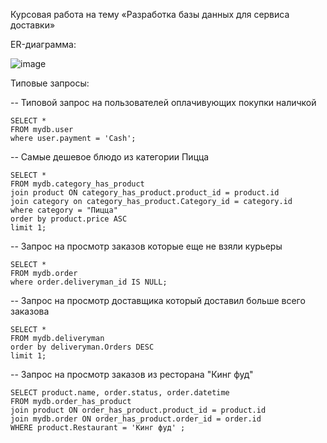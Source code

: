 Курсовая работа на тему «Разработка базы данных для сервиса доставки»

ER-диаграмма:

![image](https://github.com/NikitaMasalov/KursachBD/assets/118043414/d18e58e4-631d-4af9-9b64-e8d0e692abb5)

Типовые запросы:

-- Типовой запрос на пользователей оплачивующих покупки наличкой
```
SELECT * 
FROM mydb.user
where user.payment = 'Cash';
```
-- Самые дешевое блюдо из категории Пицца
```
SELECT *
FROM mydb.category_has_product
join product ON category_has_product.product_id = product.id
join category on category_has_product.Category_id = category.id
where category = "Пицца"
order by product.price ASC
limit 1;
```
-- Запрос на просмотр заказов которые еще не взяли курьеры 
```
SELECT * 
FROM mydb.order
where order.deliveryman_id IS NULL;
```
-- Запрос на просмотр доставщика который доставил больше всего заказовa
```
SELECT * 
FROM mydb.deliveryman
order by deliveryman.Orders DESC
limit 1;
```
-- Запрос на просмотр заказов из ресторана "Кинг фуд"
```
SELECT product.name, order.status, order.datetime
FROM mydb.order_has_product
join product ON order_has_product.product_id = product.id
join mydb.order ON order_has_product.order_id = order.id
WHERE product.Restaurant = 'Кинг фуд' ;

```
